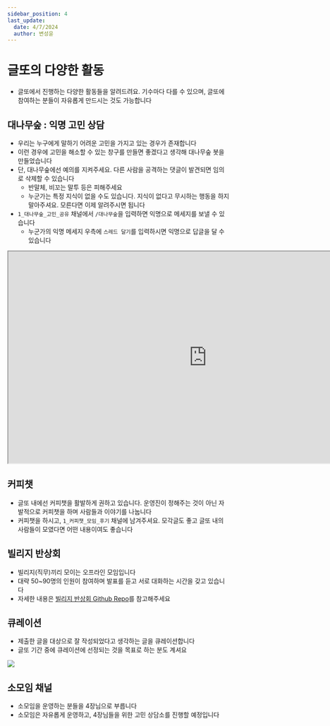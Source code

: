 ```yaml
---
sidebar_position: 4
last_update:
  date: 4/7/2024
  author: 변성윤
---
```


# 글또의 다양한 활동
- 글또에서 진행하는 다양한 활동들을 알려드려요. 기수마다 다를 수 있으며, 글또에 참여하는 분들이 자유롭게 만드시는 것도 가능합니다


## 대나무숲 : 익명 고민 상담
- 우리는 누구에게 말하기 어려운 고민을 가지고 있는 경우가 존재합니다
- 이런 경우에 고민을 해소할 수 있는 창구를 만들면 좋겠다고 생각해 대나무숲 봇을 만들었습니다
- 단, 대나무숲에선 예의를 지켜주세요. 다른 사람을 공격하는 댓글이 발견되면 임의로 삭제할 수 있습니다
  - 반말체, 비꼬는 말투 등은 피해주세요
  - 누군가는 특정 지식이 없을 수도 있습니다. 지식이 없다고 무시하는 행동을 하지 말아주셔요. 모른다면 이제 알려주시면 됩니다
- `1_대나무숲_고민_공유` 채널에서 `/대나무숲`을 입력하면 익명으로 메세지를 보낼 수 있습니다
  - 누군가의 익명 메세지 우측에 `스레드 달기`를 입력하시면 익명으로 답글을 달 수 있습니다

<iframe src="https://drive.google.com/file/d/1t2aT1gVeTcHG_WdeYUFTtvnGRejuyjkZ/preview" width="900" height="480" allow="autoplay"></iframe>


## 커피챗
- 글또 내에선 커피챗을 활발하게 권하고 있습니다. 운영진이 정해주는 것이 아닌 자발적으로 커피챗을 하며 사람들과 이야기를 나눕니다
- 커피챗을 하시고, `1_커피챗_모임_후기` 채널에 남겨주셔요. 모각글도 좋고 글또 내의 사람들이 모였다면 어떤 내용이여도 좋습니다

## 빌리지 반상회
- 빌리지(직무)끼리 모이는 오프라인 모임입니다
- 대략 50~90명의 인원이 참여하며 발표를 듣고 서로 대화하는 시간을 갖고 있습니다
- 자세한 내용은 [빌리지 반상회 Github Repo](https://github.com/geultto/Village-Neighborhood-Meeting)를 참고해주세요


## 큐레이션
- 제출한 글을 대상으로 잘 작성되었다고 생각하는 글을 큐레이션합니다
- 글또 기간 중에 큐레이션에 선정되는 것을 목표로 하는 분도 계셔요

<img src="https://capture.dropbox.com/t38juHzaRNbacKOf?raw=1" />


## 소모임 채널
- 소모임을 운영하는 분들을 4장님으로 부릅니다
- 소모임은 자유롭게 운영하고, 4장님들을 위한 고민 상담소를 진행할 예정입니다

